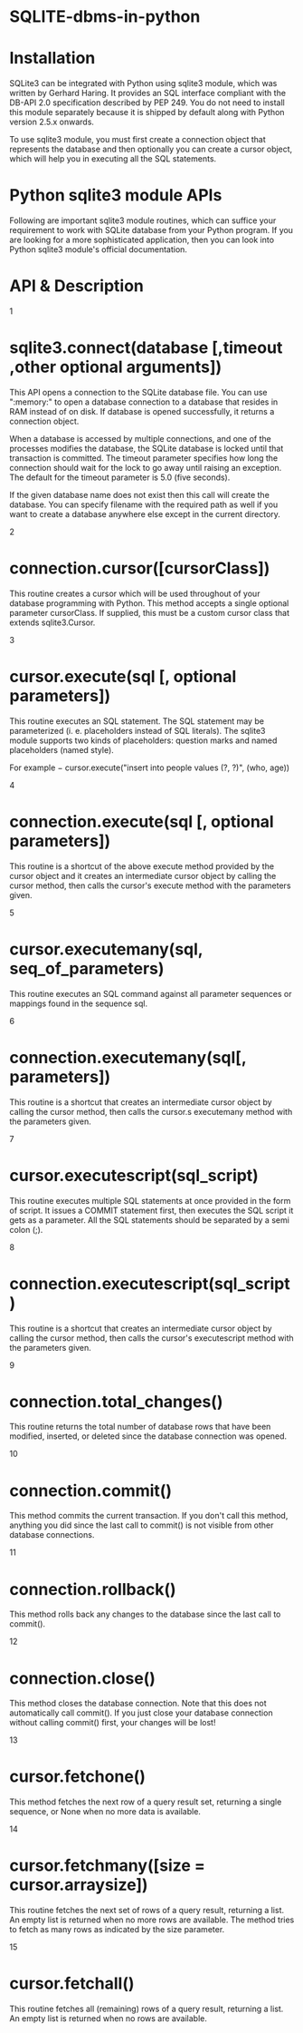 # SQLITE-dbms-in-python

# Installation
SQLite3 can be integrated with Python using sqlite3 module, which was written by Gerhard Haring. It provides an SQL interface compliant with the DB-API 2.0 specification described by PEP 249. You do not need to install this module separately because it is shipped by default along with Python version 2.5.x onwards.

To use sqlite3 module, you must first create a connection object that represents the database and then optionally you can create a cursor object, which will help you in executing all the SQL statements.

# Python sqlite3 module APIs
Following are important sqlite3 module routines, which can suffice your requirement to work with SQLite database from your Python program. If you are looking for a more sophisticated application, then you can look into Python sqlite3 module's official documentation.

#	API & Description
1	
# sqlite3.connect(database [,timeout ,other optional arguments])

This API opens a connection to the SQLite database file. You can use ":memory:" to open a database connection to a database that resides in RAM instead of on disk. If database is opened successfully, it returns a connection object.

When a database is accessed by multiple connections, and one of the processes modifies the database, the SQLite database is locked until that transaction is committed. The timeout parameter specifies how long the connection should wait for the lock to go away until raising an exception. The default for the timeout parameter is 5.0 (five seconds).

If the given database name does not exist then this call will create the database. You can specify filename with the required path as well if you want to create a database anywhere else except in the current directory.

2	
# connection.cursor([cursorClass])

This routine creates a cursor which will be used throughout of your database programming with Python. This method accepts a single optional parameter cursorClass. If supplied, this must be a custom cursor class that extends sqlite3.Cursor.

3	
# cursor.execute(sql [, optional parameters])

This routine executes an SQL statement. The SQL statement may be parameterized (i. e. placeholders instead of SQL literals). The sqlite3 module supports two kinds of placeholders: question marks and named placeholders (named style).

For example − cursor.execute("insert into people values (?, ?)", (who, age))

4	
# connection.execute(sql [, optional parameters])

This routine is a shortcut of the above execute method provided by the cursor object and it creates an intermediate cursor object by calling the cursor method, then calls the cursor's execute method with the parameters given.

5	
# cursor.executemany(sql, seq_of_parameters)

This routine executes an SQL command against all parameter sequences or mappings found in the sequence sql.

6	
# connection.executemany(sql[, parameters])

This routine is a shortcut that creates an intermediate cursor object by calling the cursor method, then calls the cursor.s executemany method with the parameters given.

7	
# cursor.executescript(sql_script)

This routine executes multiple SQL statements at once provided in the form of script. It issues a COMMIT statement first, then executes the SQL script it gets as a parameter. All the SQL statements should be separated by a semi colon (;).

8	
# connection.executescript(sql_script)

This routine is a shortcut that creates an intermediate cursor object by calling the cursor method, then calls the cursor's executescript method with the parameters given.

9	
# connection.total_changes()

This routine returns the total number of database rows that have been modified, inserted, or deleted since the database connection was opened.

10	
# connection.commit()

This method commits the current transaction. If you don't call this method, anything you did since the last call to commit() is not visible from other database connections.

11	
# connection.rollback()

This method rolls back any changes to the database since the last call to commit().

12	
# connection.close()

This method closes the database connection. Note that this does not automatically call commit(). If you just close your database connection without calling commit() first, your changes will be lost!

13	
# cursor.fetchone()

This method fetches the next row of a query result set, returning a single sequence, or None when no more data is available.

14	
# cursor.fetchmany([size = cursor.arraysize])

This routine fetches the next set of rows of a query result, returning a list. An empty list is returned when no more rows are available. The method tries to fetch as many rows as indicated by the size parameter.

15	
# cursor.fetchall()

This routine fetches all (remaining) rows of a query result, returning a list. An empty list is returned when no rows are available.
